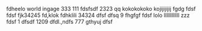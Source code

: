 fdheelo world
ingage
333
111
fdsfsdf
2323
qq
kokokokoko
kojijijijij
fgdg
fdsf
fdsf
fjk34245
fd,klok
fdhklili
34324
dfsf
dfsq
9
fhgfgf
fdsf
lolo
llllllllllll
zzz
fdsf
1
dfsdf
1209
dfdl.,ndfs
777
gthyuj
dfsf
